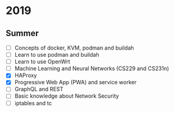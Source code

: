 # 2019

## Summer

* [ ] Concepts of docker, KVM, podman and buildah
* [ ] Learn to use podman and buildah
* [ ] Learn to use OpenWrt
* [ ] Machine Learning and Neural Networks (CS229 and CS231n)
* [x] HAProxy
* [x] Progressive Web App (PWA) and service worker
* [ ] GraphQL and REST
* [ ] Basic knowledge about Network Security
* [ ] iptables and tc
